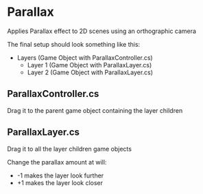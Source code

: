 # Parallax
Applies Parallax effect to 2D scenes using an orthographic camera

The final setup should look something like this:
- Layers (Game Object with ParallaxController.cs)
  - Layer 1 (Game Object with ParallaxLayer.cs)
  - Layer 2 (Game Object with ParallaxLayer.cs)

## ParallaxController.cs
Drag it to the parent game object containing the layer children

## ParallaxLayer.cs
Drag it to all the layer children game objects

Change the parallax amount at will:
- -1 makes the layer look further
- +1 makes the layer look closer